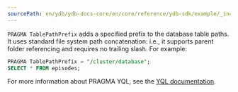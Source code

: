 ```yaml
---
sourcePath: en/ydb/ydb-docs-core/en/core/reference/ydb-sdk/example/_includes/auxilary/pragmatablepathprefix.md
---
```

`PRAGMA TablePathPrefix` adds a specified prefix to the database table paths. It uses standard file system path concatenation: i.e., it supports parent folder referencing and requires no trailing slash. For example:

```sql
PRAGMA TablePathPrefix = "/cluster/database";
SELECT * FROM episodes;
```

For more information about PRAGMA YQL, see the [YQL documentation](../../../../../yql/reference/index.md).

